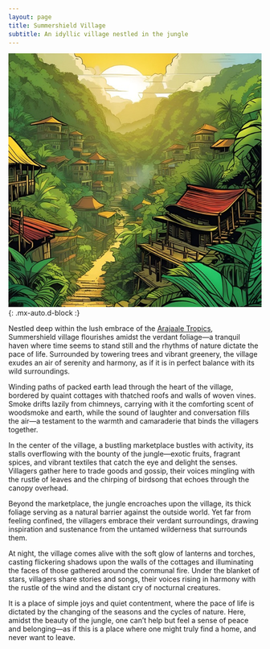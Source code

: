 ```yaml
---
layout: page
title: Summershield Village
subtitle: An idyllic village nestled in the jungle
---
```


![Summershield Village](/assets/img/regions/summershield-village.jpeg){: .mx-auto.d-block :}

Nestled deep within the lush embrace of the [Arajaale Tropics](/codex/regions/arajaale-tropics), Summershield village flourishes amidst the verdant foliage—a tranquil haven where time seems to stand still and the rhythms of nature dictate the pace of life. Surrounded by towering trees and vibrant greenery, the village exudes an air of serenity and harmony, as if it is in perfect balance with its wild surroundings.

Winding paths of packed earth lead through the heart of the village, bordered by quaint cottages with thatched roofs and walls of woven vines. Smoke drifts lazily from chimneys, carrying with it the comforting scent of woodsmoke and earth, while the sound of laughter and conversation fills the air—a testament to the warmth and camaraderie that binds the villagers together.

In the center of the village, a bustling marketplace bustles with activity, its stalls overflowing with the bounty of the jungle—exotic fruits, fragrant spices, and vibrant textiles that catch the eye and delight the senses. Villagers gather here to trade goods and gossip, their voices mingling with the rustle of leaves and the chirping of birdsong that echoes through the canopy overhead.

Beyond the marketplace, the jungle encroaches upon the village, its thick foliage serving as a natural barrier against the outside world. Yet far from feeling confined, the villagers embrace their verdant surroundings, drawing inspiration and sustenance from the untamed wilderness that surrounds them.

At night, the village comes alive with the soft glow of lanterns and torches, casting flickering shadows upon the walls of the cottages and illuminating the faces of those gathered around the communal fire. Under the blanket of stars, villagers share stories and songs, their voices rising in harmony with the rustle of the wind and the distant cry of nocturnal creatures.

It is a place of simple joys and quiet contentment, where the pace of life is dictated by the changing of the seasons and the cycles of nature. Here, amidst the beauty of the jungle, one can’t help but feel a sense of peace and belonging—as if this is a place where one might truly find a home, and never want to leave.